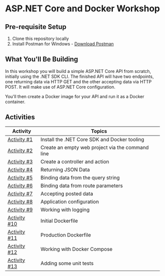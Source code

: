 # ASP.NET Core and Docker Workshop

## Pre-requisite Setup

1. Clone this repository locally
1. Install Postman for Windows - [Download Postman](https://www.getpostman.com/apps)

## What You'll Be Building

In this workshop you will build a simple ASP.NET Core API from scratch, initially using the .NET SDK CLI. The finished API will have two endpoints, one returning data via HTTP GET and the other accepting data via HTTP POST. It will make use of ASP.NET Core configuration.

You'll then create a Docker image for your API and run it as a Docker container.

## Activities

| Activity | Topics |
| ----- | ---- |
| [Activity #1](/activities/1-InstallTooling.md) | Install the .NET Core SDK and Docker tooling |
| [Activity #2](/activities/2-CreateEmptyWebProject.md) | Create an empty web project via the command line |
| [Activity #3](/activities/3-CreateControllerAndAction.md) | Create a controller and action |
| [Activity #4](/activities/4-ReturningJsonData.md) | Returning JSON Data |
| [Activity #5](/activities/5-BindingFromQueryString.md) | Binding data from the query string |
| [Activity #6](/activities/6-BindingFromRouteParameters.md) | Binding data from route parameters |
| [Activity #7](/activities/7-AcceptingPostedData.md) | Accepting posted data |
| [Activity #8](/activities/8-Configuration.md) | Application configuration |
| [Activity #9](/activities/9-Logging.md) | Working with logging |
| [Activity #10](/activities/10-InitialDockerfile.md) | Initial Dockerfile |
| [Activity #11](/activities/11-ProductionDockerfile.md) | Production Dockerfile |
| [Activity #12](/activities/12-DockerCompose.md) | Working with Docker Compose |
| [Activity #13](/activities/13-UnitTests.md) | Adding some unit tests |